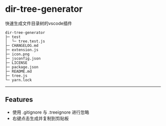 # dir-tree-generator

快速生成文件目录树的vscode插件

```dir-tree-generator  
dir-tree-generator     
├─ test                
│  └─ tree.test.js     
├─ CHANGELOG.md        
├─ extension.js        
├─ icon.png            
├─ jsconfig.json       
├─ LICENSE             
├─ package.json        
├─ README.md           
├─ tree.js             
└─ yarn.lock           
```
---               


## Features

* 使用 .gitignore 与 .treeignore 进行忽略
* 右键点击生成并复制到剪贴板
